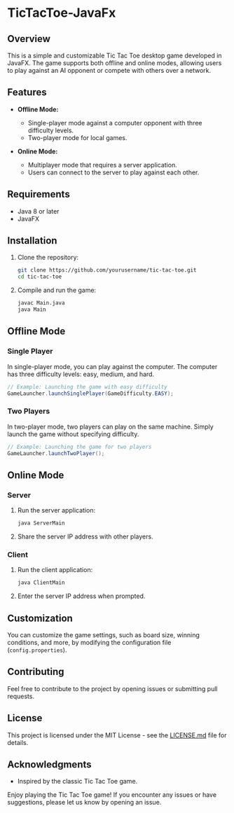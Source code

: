 # TicTacToe-JavaFx

## Overview

This is a simple and customizable Tic Tac Toe desktop game developed in JavaFX. The game supports both offline and online modes, allowing users to play against an AI opponent or compete with others over a network.

## Features

- **Offline Mode:**
  - Single-player mode against a computer opponent with three difficulty levels.
  - Two-player mode for local games.

- **Online Mode:**
  - Multiplayer mode that requires a server application.
  - Users can connect to the server to play against each other.

## Requirements

- Java 8 or later
- JavaFX

## Installation

1. Clone the repository:

   ```bash
   git clone https://github.com/yourusername/tic-tac-toe.git
   cd tic-tac-toe
   ```

2. Compile and run the game:

   ```bash
   javac Main.java
   java Main
   ```

## Offline Mode

### Single Player

In single-player mode, you can play against the computer. The computer has three difficulty levels: easy, medium, and hard.

```java
// Example: Launching the game with easy difficulty
GameLauncher.launchSinglePlayer(GameDifficulty.EASY);
```

### Two Players

In two-player mode, two players can play on the same machine. Simply launch the game without specifying difficulty.

```java
// Example: Launching the game for two players
GameLauncher.launchTwoPlayer();
```

## Online Mode

### Server

1. Run the server application:

   ```bash
   java ServerMain
   ```

2. Share the server IP address with other players.

### Client

1. Run the client application:

   ```bash
   java ClientMain
   ```

2. Enter the server IP address when prompted.

## Customization

You can customize the game settings, such as board size, winning conditions, and more, by modifying the configuration file (`config.properties`).

## Contributing

Feel free to contribute to the project by opening issues or submitting pull requests.

## License

This project is licensed under the MIT License - see the [LICENSE.md](LICENSE.md) file for details.

## Acknowledgments

- Inspired by the classic Tic Tac Toe game.

Enjoy playing the Tic Tac Toe game! If you encounter any issues or have suggestions, please let us know by opening an issue.
